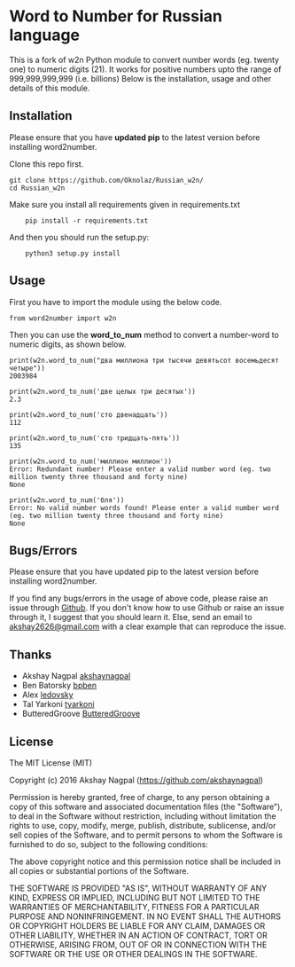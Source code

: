 # Word to Number for Russian language

This is a fork of w2n Python module to convert number words (eg. twenty one) to numeric digits (21).
It works for positive numbers upto the range of 999,999,999,999 (i.e. billions)
Below is the installation, usage and other details of this module.

## Installation

Please ensure that you have **updated pip** to the latest version before installing word2number.

Clone this repo first.

    git clone https://github.com/Oknolaz/Russian_w2n/
    cd Russian_w2n

Make sure you install all requirements given in requirements.txt
```
    pip install -r requirements.txt
```
And then you should run the setup.py:
```
    python3 setup.py install
```
## Usage

First you have to import the module using the below code.

    from word2number import w2n

Then you can use the **word_to_num** method to convert a number-word to numeric digits, as shown below.
```
print(w2n.word_to_num("два миллиона три тысячи девятьсот восемьдесят четыре"))
2003984
```
```
print(w2n.word_to_num('две целых три десятых')) 
2.3
```
```
print(w2n.word_to_num('сто двенадцать')) 
112
```
```
print(w2n.word_to_num('сто тридцать-пять')) 
135
```
```
print(w2n.word_to_num('миллион миллион'))
Error: Redundant number! Please enter a valid number word (eg. two million twenty three thousand and forty nine)
None
```
```
print(w2n.word_to_num('бля'))
Error: No valid number words found! Please enter a valid number word (eg. two million twenty three thousand and forty nine)
None
```
## Bugs/Errors

Please ensure that you have updated pip to the latest version before installing word2number.

If you find any bugs/errors in the usage of above code, please raise an issue through [Github](http://github.com/akshaynagpal/w2n). If you don't know how to use Github or raise an issue through it, I suggest that you should learn it. Else, send an email to akshay2626@gmail.com with a clear example that can reproduce the issue.

## Thanks
- Akshay Nagpal [akshaynagpal](https://github.com/akshaynagpal)
- Ben Batorsky [bpben](https://github.com/bpben)
- Alex [ledovsky](https://github.com/ledovsky)
- Tal Yarkoni [tyarkoni](https://github.com/tyarkoni)
- ButteredGroove [ButteredGroove](https://github.com/ButteredGroove)

## License
The MIT License (MIT)

Copyright (c) 2016 Akshay Nagpal (https://github.com/akshaynagpal)

Permission is hereby granted, free of charge, to any person obtaining a copy
of this software and associated documentation files (the "Software"), to deal
in the Software without restriction, including without limitation the rights
to use, copy, modify, merge, publish, distribute, sublicense, and/or sell
copies of the Software, and to permit persons to whom the Software is
furnished to do so, subject to the following conditions:

The above copyright notice and this permission notice shall be included in all
copies or substantial portions of the Software.

THE SOFTWARE IS PROVIDED "AS IS", WITHOUT WARRANTY OF ANY KIND, EXPRESS OR
IMPLIED, INCLUDING BUT NOT LIMITED TO THE WARRANTIES OF MERCHANTABILITY,
FITNESS FOR A PARTICULAR PURPOSE AND NONINFRINGEMENT. IN NO EVENT SHALL THE
AUTHORS OR COPYRIGHT HOLDERS BE LIABLE FOR ANY CLAIM, DAMAGES OR OTHER
LIABILITY, WHETHER IN AN ACTION OF CONTRACT, TORT OR OTHERWISE, ARISING FROM,
OUT OF OR IN CONNECTION WITH THE SOFTWARE OR THE USE OR OTHER DEALINGS IN THE
SOFTWARE.
